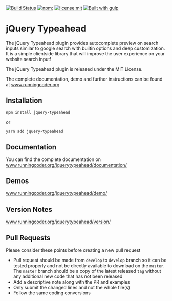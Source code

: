 [![Build Status](https://travis-ci.org/running-coder/jquery-typeahead.svg?branch=develop&style=flat-square)](https://travis-ci.org/running-coder/jquery-typeahead)
[![npm:](https://img.shields.io/npm/v/jquery-typeahead.svg?style=flat-square)](https://www.npmjs.com/package/jquery-typeahead)
[![license:mit](https://img.shields.io/badge/license-mit-green.svg?style=flat-square)](#license)
[![Built with gulp](http://img.shields.io/badge/built%20with-gulp.js-red.svg?style=flat-square)](http://gulpjs.com/)

# jQuery Typeahead

The jQuery Typeahead plugin provides autocomplete preview on search inputs similar to google search with builtin options and deep customization.
It is a simple clientside library that will improve the user experience on your website search input!

The jQuery Typeahead plugin is released under the MIT License.

The complete documentation, demo and further instructions can be found at www.runningcoder.org

## Installation

    npm install jquery-typeahead

or

    yarn add jquery-typeahead

## Documentation

You can find the complete documentation on www.runningcoder.org/jquerytypeahead/documentation/

## Demos

www.runningcoder.org/jquerytypeahead/demo/

## Version Notes

www.runningcoder.org/jquerytypeahead/version/

## Pull Requests

Please consider these points before creating a new pull request

- Pull request should be made from `develop` to `develop` branch so it can be tested properly and not be directly available to download on the `master`.
  The `master` branch should be a copy of the latest released `tag` without any additional new code that has not been released
- Add a descriptive note along with the PR and examples
- Only submit the changed lines and not the whole file(s)
- Follow the same coding conversions
